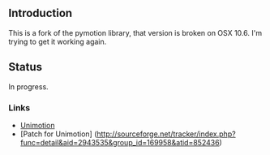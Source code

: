 
## Introduction

This is a fork of the pymotion library, that version is broken on OSX 10.6. I'm trying to
get it working again.

## Status 
In progress.

### Links
* [Unimotion](http://unimotion.sourceforge.net/)
* [Patch for Unimotion] (http://sourceforge.net/tracker/index.php?func=detail&aid=2943535&group_id=169958&atid=852436)

